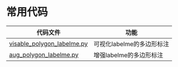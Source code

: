 # 常用代码

| 代码文件 | 功能 |
| - | - |
| [visable_polygon_labelme.py](./visable_polygon_labelme.py)| 可视化labelme的多边形标注 |
| [aug_polygon_labelme.py](./aug_polygon_labelme.py)| 增强labelme的多边形标注 |